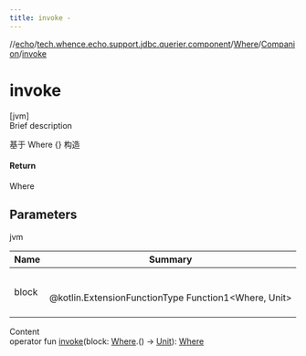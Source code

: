 ```yaml
---
title: invoke -
---
```

//[echo](../../../index.md)/[tech.whence.echo.support.jdbc.querier.component](../../index.md)/[Where](../index.md)/[Companion](index.md)/[invoke](invoke.md)



# invoke  
[jvm]  
Brief description  


基于 Where {} 构造



#### Return  


Where



## Parameters  
  
jvm  
  
|  Name|  Summary| 
|---|---|
| block| <br><br>@kotlin.ExtensionFunctionType Function1<Where, Unit><br><br>
  
  
Content  
operator fun [invoke](invoke.md)(block: [Where](../index.md).() -> [Unit](https://kotlinlang.org/api/latest/jvm/stdlib/kotlin/-unit/index.html)): [Where](../index.md)  



